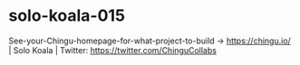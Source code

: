# solo-koala-015
See-your-Chingu-homepage-for-what-project-to-build -> https://chingu.io/ | Solo Koala | Twitter: https://twitter.com/ChinguCollabs
